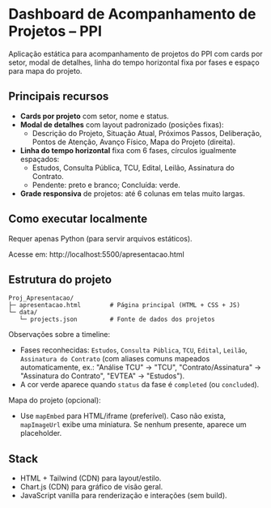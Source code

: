 # Dashboard de Acompanhamento de Projetos – PPI

Aplicação estática para acompanhamento de projetos do PPI com cards por setor, modal de detalhes, linha do tempo horizontal fixa por fases e espaço para mapa do projeto.

## Principais recursos
- **Cards por projeto** com setor, nome e status.
- **Modal de detalhes** com layout padronizado (posições fixas):
  - Descrição do Projeto, Situação Atual, Próximos Passos, Deliberação, Pontos de Atenção, Avanço Físico, Mapa do Projeto (direita).
- **Linha do tempo horizontal** fixa com 6 fases, círculos igualmente espaçados:
  - Estudos, Consulta Pública, TCU, Edital, Leilão, Assinatura do Contrato.
  - Pendente: preto e branco; Concluída: verde.
- **Grade responsiva** de projetos: até 6 colunas em telas muito largas.

## Como executar localmente
Requer apenas Python (para servir arquivos estáticos).

Acesse em: http://localhost:5500/apresentacao.html

## Estrutura do projeto
```
Proj_Apresentacao/
├─ apresentacao.html        # Página principal (HTML + CSS + JS)
└─ data/
   └─ projects.json         # Fonte de dados dos projetos
```


Observações sobre a timeline:
- Fases reconhecidas: `Estudos`, `Consulta Pública`, `TCU`, `Edital`, `Leilão`, `Assinatura do Contrato` (com aliases comuns mapeados automaticamente, ex.: "Análise TCU" → "TCU", "Contrato/Assinatura" → "Assinatura do Contrato", "EVTEA" → "Estudos").
- A cor verde aparece quando `status` da fase é `completed` (ou `concluded`).

Mapa do projeto (opcional):
- Use `mapEmbed` para HTML/iframe (preferível). Caso não exista, `mapImageUrl` exibe uma miniatura. Se nenhum presente, aparece um placeholder.

## Stack
- HTML + Tailwind (CDN) para layout/estilo.
- Chart.js (CDN) para gráfico de visão geral.
- JavaScript vanilla para renderização e interações (sem build).



